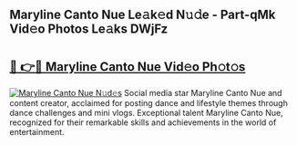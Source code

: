 ## Maryline Canto Nue Le𝚊k𝚎d N𝚞𝚍e - Part-qMk Vid𝚎o Photos Le𝚊ks DWjFz

# <h2><a href="http://fb6wxq.evod.top/?m=Maryline+Canto+Nue">🔗 👉🔴 Maryline Canto Nue Vid𝚎o Ph𝚘t𝚘s</a></h2>

[![Maryline Canto Nue N𝚞d𝚎s](https://i.imgur.com/8V9OHl7.gif)](http://fb6wxq.evod.top/?m=Maryline+Canto+Nue)
Social media star Maryline Canto Nue and content creator, acclaimed for posting dance and lifestyle themes through dance challenges and mini vlogs. Exceptional talent Maryline Canto Nue, recognized for their remarkable skills and achievements in the world of entertainment. 
